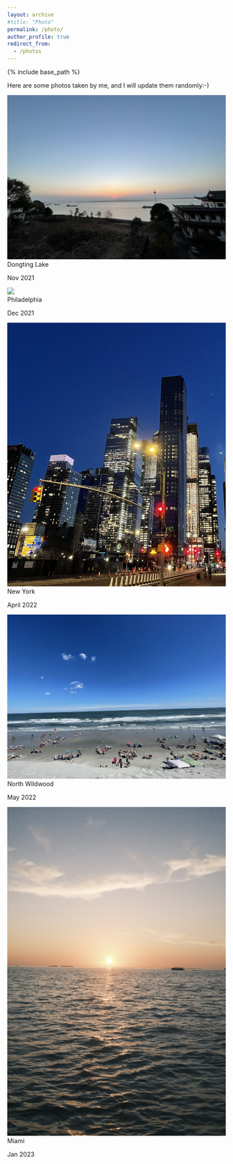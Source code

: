 ```yaml
---
layout: archive
#title: "Photo"
permalink: /photo/
author_profile: true
redirect_from:
  - /photos
---
```


{% include base_path %}

<p>Here are some photos taken by me, and I will update them randomly:-) 
</p><link rel="stylesheet" href="../assets/css/stylesheet.css" /><meta name="viewport" content="width=device-width, initial-scale=1.0" />
<div id="wrapper">
  
<div class="image-container"> <img src="../images/DongtingLake.jpg" /><div class="image-caption"><h1_hover>Dongting Lake</h1_hover><p>Nov 2021</p></div></div>

<div class="image-container"> <img src="../images/philly.jpg" /><div class="image-caption"><h1_hover>Philadelphia</h1_hover><p>Dec 2021</p></div></div>
 
<div class="image-container"> <img src="../images/nyc.jpg" /><div class="image-caption"><h1_hover>New York</h1_hover><p>April 2022</p></div></div>
    
<div class="image-container"> <img src="../images/wildwood.jpg" /><div class="image-caption"><h1_hover>North Wildwood</h1_hover><p>May 2022</p></div></div>

<div class="image-container"> <img src="../images/miami.JPG" /><div class="image-caption"><h1_hover>Miami</h1_hover><p>Jan 2023</p></div></div>

</div>
